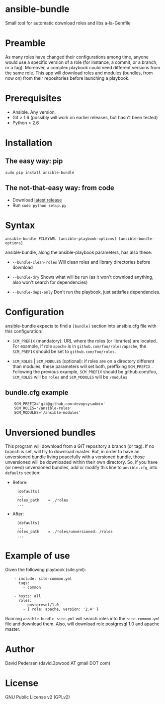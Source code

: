 # ansible-bundle

Small tool for automatic download roles and libs a-la-Gemfile

# Preamble

As many roles have changed their configurations among time, anyone would use a
specific version of a role (for instance, a commit, or a branch, or a tag).
Moreover, a complex playbook could need different versions from the same role. 
This app will download roles and modules (bundles, from now on) from their 
repositories before launching a playbook.

# Prerequisites

- Ansible. Any version.
- Git > 1.6 (possibly will work on earlier releases, but hasn't been tested)
- Python > 2.6

# Installation

## The easy way: pip

`sudo pip install ansible-bundle`

## The not-that-easy way: from code

- Download [latest release](archive/master.zip)
- Run `sudo python setup.py`


# Syntax

`ansible-bundle FILEYAML [ansible-playbook-options] [ansible-bundle-options]`

ansible-bundle, along the ansible-playbook parameters, has also these:

- `--bundle-clean-roles` Will clean roles and library directories before download

- `--bundle-dry` Shows what will be run (as it won't download anything, 
also won't search for dependencies)

- `--bundle-deps-only` Don't run the playbook, just satisfies dependencies.


# Configuration

ansible-bundle expects to find a `[bundle]` section into ansible.cfg 
file with this configuration:

- `SCM_PREFIX` (mandatory): URL where the roles (or libraries) are located. For 
example, if role `apache` is in `github.com/foo/roles/apache`, the `SCM_PREFIX` 
should be set to `github.com/foo/roles`.

- `SCM_ROLES` | `SCM_MODULES` (optional): if roles are on a directory different 
than modules, these parameters will set both, preffixing `SCM_PREFIX` . 
Following the previous example, `SCM_PREFIX` should be github.com/foo, 
`SCM_ROLES` will be `roles` and `SCM_MODULES` will be `/modules`

## bundle.cfg example

		SCM_PREFIX='git@github.com:devopsysadmin'
		SCM_ROLES='/ansible-roles'
		SCM_MODULES='/ansible-modules'

# Unversioned bundles

This program will download from a GIT repository a branch (or tag). If no 
branch is set, will try to download master. But, in order to have an 
unversioned bundle living peacefully with a versioned bundle, those unversioned 
will be downloaded within their own directory. So, if you have (or need) 
unversioned bundles, add or modify this line to `ansible.cfg`, into `defaults` 
section:

- Before:

        [defaults]
        ...
        roles_path    = ./roles
        ...

- After:
  
        [defaults]
        ...
        roles_path    = ./roles/unversioned:./roles
        ...

# Example of use

Given the following playbook (site.yml):

		- include: site-common.yml
		  tags:
		    - common

		- hosts: all
		  roles:
		    - postgresql/1.0
		    - { role: apache, version: '2.4' }

Running `ansible-bundle site.yml` will search roles into the `site-common.yml` file and 
download them. Also, will download role postgresql 1.0 and apache master.

# Author

David Pedersen (david.3pwood AT gmail DOT com)

# License

GNU Public License v2 (GPLv2)